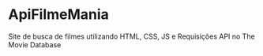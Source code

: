 # ApiFilmeMania
Site de busca de filmes utilizando HTML, CSS, JS e Requisições API no The Movie Database
